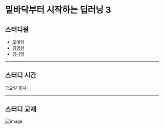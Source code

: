 # 밑바닥부터 시작하는 딥러닝 3

## 스터디원
* [오예림]()   
* [김영현]()    
* [김나형]()     



----




## 스터디 시간
금요일 10시!



---


## 스터디 교재
![image](https://user-images.githubusercontent.com/76824611/177903361-121ffadd-79e1-4ef9-9af7-25ebafb958fa.png)


